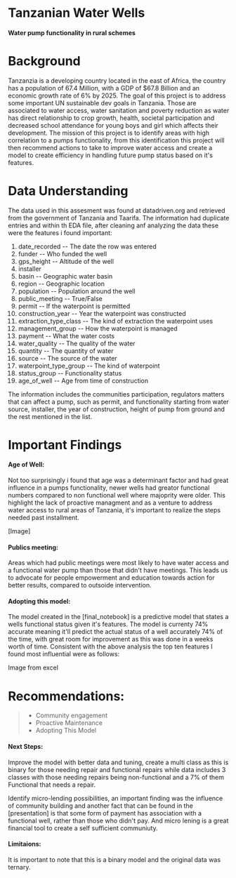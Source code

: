 # Tanzanian Water Wells
#### Water pump functionality in rural schemes

# Background 
Tanzanzia is a developing country located in the east of Africa, the country has a population of 67.4 Million, with a GDP of $67.8 Billion  and an economic growth rate of 6% by 2025. The goal of this project is to address some important UN sustainable dev goals in Tanzania. Those are associated to water access, water sanitation and poverty reduction as water has direct relationship to crop growth, health, societal participation and decreased school attendance for young boys and girl which affects their development. The mission of this project is to identify areas with high correlation to a pumps functionality, from this identification this project will then recommend actions to take to improve water access and create a model to create efficiency in handling future pump status based on it's features.

# Data Understanding 
The data used in this assesment was found at datadriven.org and retrieved from the government of Tanzania and Taarifa. The information had duplicate entries and within th EDA file, after cleaning anf analyzing the data these were the features i found important:

1. date_recorded -- The date the row was entered          
2. funder -- Who funded the well                 
3. gps_height -- Altitude of the well            
4. installer
5. basin -- Geographic water basin                  
6. region -- Geographic location                
7. population -- Population around the well        
8. public_meeting -- True/False                  
9. permit -- If the waterpoint is permitted              
10. construction_year -- Year the waterpoint was constructed     
11. extraction_type_class -- The kind of extraction the waterpoint uses
12. management_group -- How the waterpoint is managed     
13. payment -- What the water costs              
14. water_quality -- The quality of the water    
15. quantity  -- The quantity of water            
16. source  -- The source of the water                      
17. waterpoint_type_group -- The kind of waterpoint
18. status_group -- Functionality status           
19. age_of_well  -- Age from time of construction

The information includes the communities participation, regulators matters that can affect a pump, such as permit, and functionality starting from water source, installer, the year of construction, height of pump from ground and the rest mentioned in the list. 

# Important Findings 
#### Age of Well:
Not too surprisingly i found that age was a determinant factor and had great influence in a pumps functionality, newer wells had greator functional numbers compared to non functional well where majoprity were older. This highlight the lack of proactive managment and as a venture to address water access to rural areas of Tanzania, it's important to realize the steps needed past installment. 

[Image]

#### Publics meeting:
Areas which had public meetings were most likely to have water access and a functional water pump than those that didn't have meetings. This leads us to advocate for people empowerment and education towards action for better results, compared to outsoide intervention. 


#### Adopting this model:
The model created in the [final_notebook] is a predictive model that states a wells functional status given it's features. The model is currenty 74% accurate meaning it'll predict the actual status of a well accurately 74% of the time, with great room for improvement as this was done in a weeks worth of time. Consistent with the above analysis the top ten features I found most influential were as follows:

Image from excel

# Recommendations:

>- Community engagement
>- Proactive Maintenance
>- Adopting This Model 

#### Next Steps:
Improve the model with better data and tuning, create a multi class as this is binary for those needing repair and functional repairs while data includes 3 classes with those needing repairs being non-functional and a 7% of them Functional that needs a repair. 

Identify micro-lending possibilities, an important finding was the influence of community building and another fact that can be found in the [presentation] is that some form of payment has association with a functional well, rather than those who didn't pay. And micro lening is a great financial tool to create a self sufficient communiuty. 

#### Limitaions:

It is important to note that this is a binary model and the original data was ternary. 
